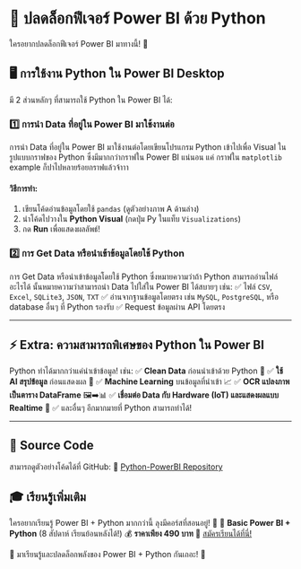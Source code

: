 # 🚀 ปลดล็อกฟีเจอร์ Power BI ด้วย Python

ใครอยากปลดล็อกฟีเจอร์ Power BI มาทางนี้! 🎉

## 🖥️ การใช้งาน Python ใน Power BI Desktop

มี 2 ส่วนหลักๆ ที่สามารถใช้ Python ใน Power BI ได้:

### 1️⃣ การนำ Data ที่อยู่ใน Power BI มาใช้งานต่อ
การนำ Data ที่อยู่ใน Power BI มาใช้งานต่อโดยเขียนโปรแกรม Python เข้าไปเพื่อ Visual ในรูปแบบกราฟของ Python ซึ่งมีมากกว่ากราฟใน Power BI แน่นอน แค่ กราฟใน `matplotlib` example ก็ปาไปหลายร้อยกราฟแล้วจ้าาา

#### วิธีการทำ:
1. เขียนโค้ดอ่านข้อมูลโดยใช้ `pandas` (ดูตัวอย่างภาพ A ด้านล่าง)
2. นำโค้ดไปวางใน **Python Visual** (กดปุ่ม Py ในแท็บ `Visualizations`)
3. กด **Run** เพื่อแสดงผลลัพธ์!

### 2️⃣ การ Get Data หรือนำเข้าข้อมูลโดยใช้ Python
การ Get Data หรือนำเข้าข้อมูลโดยใช้ Python ซึ่งหมายความว่าถ้า Python สามารถอ่านไฟล์อะไรได้ นั้นหมายความว่าสามารถนำ Data ไปใส่ใน Power BI ได้สบายๆ เช่น:
✅ ไฟล์ `CSV`, `Excel`, `SQLite3`, `JSON`, `TXT`
✅ อ่านจากฐานข้อมูลโดยตรง เช่น `MySQL`, `PostgreSQL`, หรือ database อื่นๆ ที่ Python รองรับ
✅ Request ข้อมูลผ่าน API โดยตรง

---

## ⚡ Extra: ความสามารถพิเศษของ Python ใน Power BI
Python ทำได้มากกว่าแค่นำเข้าข้อมูล! เช่น:
✅ **Clean Data** ก่อนนำเข้าด้วย Python 🧹
✅ **ใช้ AI สรุปข้อมูล** ก่อนแสดงผล 🤖
✅ **Machine Learning** บนข้อมูลที่นำเข้า 📈
✅ **OCR แปลงภาพเป็นตาราง DataFrame** 🖼️➡️📊
✅ **เชื่อมต่อ Data กับ Hardware (IoT) และแสดงผลแบบ Realtime** 🔄
✅ และอื่นๆ อีกมากมายที่ Python สามารถทำได้!

---

## 📝 Source Code
สามารถดูตัวอย่างโค้ดได้ที่ GitHub:
🔗 [Python-PowerBI Repository](https://github.com/UncleEngineer/Python-PowerBI)

## 🎓 เรียนรู้เพิ่มเติม
ใครอยากเรียนรู้ Power BI + Python มากกว่านี้ ลุงมีคอร์สที่สอนอยู่! 🏫
📅 **Basic Power BI + Python** (8 สัปดาห์ เรียนย้อนหลังได้!)
💰 **ราคาเพียง 490 บาท**
🔗 [สมัครเรียนได้ที่นี่!](https://uncle-engineer.com/course/powerbi-python/)

🚀 มาเรียนรู้และปลดล็อกพลังของ Power BI + Python กันเถอะ! 🎉
